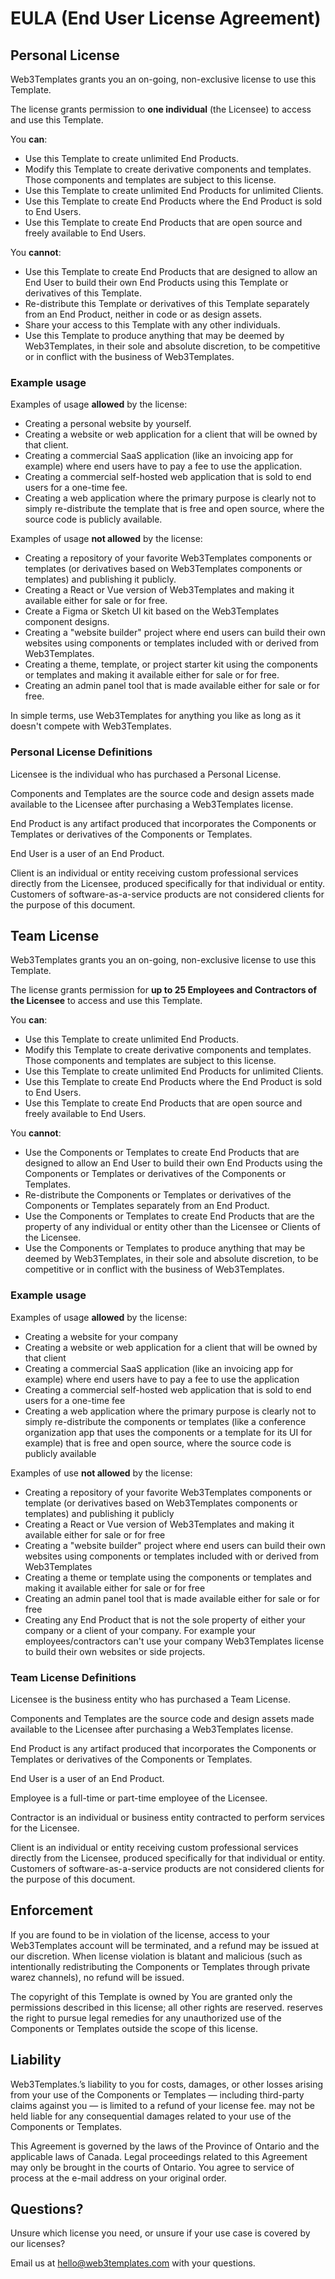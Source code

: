 # EULA (End User License Agreement)

## Personal License

Web3Templates grants you an on-going, non-exclusive license to use this Template.

The license grants permission to **one individual** (the Licensee) to access and use this Template.

You **can**:

- Use this Template to create unlimited End Products.
- Modify this Template to create derivative components and templates. Those components and templates are subject to this license.
- Use this Template to create unlimited End Products for unlimited Clients.
- Use this Template to create End Products where the End Product is sold to End Users.
- Use this Template to create End Products that are open source and freely available to End Users.

You **cannot**:

- Use this Template to create End Products that are designed to allow an End User to build their own End Products using this Template or derivatives of this Template.
- Re-distribute this Template or derivatives of this Template separately from an End Product, neither in code or as design assets.
- Share your access to this Template with any other individuals.
- Use this Template to produce anything that may be deemed by Web3Templates, in their sole and absolute discretion, to be competitive or in conflict with the business of Web3Templates.

### Example usage

Examples of usage **allowed** by the license:

- Creating a personal website by yourself.
- Creating a website or web application for a client that will be owned by that client.
- Creating a commercial SaaS application (like an invoicing app for example) where end users have to pay a fee to use the application.
- Creating a commercial self-hosted web application that is sold to end users for a one-time fee.
- Creating a web application where the primary purpose is clearly not to simply re-distribute the template that is free and open source, where the source code is publicly available.

Examples of usage **not allowed** by the license:

- Creating a repository of your favorite Web3Templates components or templates (or derivatives based on Web3Templates components or templates) and publishing it publicly.
- Creating a React or Vue version of Web3Templates and making it available either for sale or for free.
- Create a Figma or Sketch UI kit based on the Web3Templates component designs.
- Creating a "website builder" project where end users can build their own websites using components or templates included with or derived from Web3Templates.
- Creating a theme, template, or project starter kit using the components or templates and making it available either for sale or for free.
- Creating an admin panel tool that is made available either for sale or for free.

In simple terms, use Web3Templates for anything you like as long as it doesn't compete with Web3Templates.

### Personal License Definitions

Licensee is the individual who has purchased a Personal License.

Components and Templates are the source code and design assets made available to the Licensee after purchasing a Web3Templates license.

End Product is any artifact produced that incorporates the Components or Templates or derivatives of the Components or Templates.

End User is a user of an End Product.

Client is an individual or entity receiving custom professional services directly from the Licensee, produced specifically for that individual or entity. Customers of software-as-a-service products are not considered clients for the purpose of this document.

## Team License

Web3Templates grants you an on-going, non-exclusive license to use this Template.

The license grants permission for **up to 25 Employees and Contractors of the Licensee** to access and use this Template.

You **can**:

- Use this Template to create unlimited End Products.
- Modify this Template to create derivative components and templates. Those components and templates are subject to this license.
- Use this Template to create unlimited End Products for unlimited Clients.
- Use this Template to create End Products where the End Product is sold to End Users.
- Use this Template to create End Products that are open source and freely available to End Users.

You **cannot**:

- Use the Components or Templates to create End Products that are designed to allow an End User to build their own End Products using the Components or Templates or derivatives of the Components or Templates.
- Re-distribute the Components or Templates or derivatives of the Components or Templates separately from an End Product.
- Use the Components or Templates to create End Products that are the property of any individual or entity other than the Licensee or Clients of the Licensee.
- Use the Components or Templates to produce anything that may be deemed by Web3Templates, in their sole and absolute discretion, to be competitive or in conflict with the business of Web3Templates.

### Example usage

Examples of usage **allowed** by the license:

- Creating a website for your company
- Creating a website or web application for a client that will be owned by that client
- Creating a commercial SaaS application (like an invoicing app for example) where end users have to pay a fee to use the application
- Creating a commercial self-hosted web application that is sold to end users for a one-time fee
- Creating a web application where the primary purpose is clearly not to simply re-distribute the components or templates (like a conference organization app that uses the components or a template for its UI for example) that is free and open source, where the source code is publicly available

Examples of use **not allowed** by the license:

- Creating a repository of your favorite Web3Templates components or template (or derivatives based on Web3Templates components or templates) and publishing it publicly
- Creating a React or Vue version of Web3Templates and making it available either for sale or for free
- Creating a "website builder" project where end users can build their own websites using components or templates included with or derived from Web3Templates
- Creating a theme or template using the components or templates and making it available either for sale or for free
- Creating an admin panel tool that is made available either for sale or for free
- Creating any End Product that is not the sole property of either your company or a client of your company. For example your employees/contractors can't use your company Web3Templates license to build their own websites or side projects.

### Team License Definitions

Licensee is the business entity who has purchased a Team License.

Components and Templates are the source code and design assets made available to the Licensee after purchasing a Web3Templates license.

End Product is any artifact produced that incorporates the Components or Templates or derivatives of the Components or Templates.

End User is a user of an End Product.

Employee is a full-time or part-time employee of the Licensee.

Contractor is an individual or business entity contracted to perform services for the Licensee.

Client is an individual or entity receiving custom professional services directly from the Licensee, produced specifically for that individual or entity. Customers of software-as-a-service products are not considered clients for the purpose of this document.

## Enforcement

If you are found to be in violation of the license, access to your Web3Templates account will be terminated, and a refund may be issued at our discretion. When license violation is blatant and malicious (such as intentionally redistributing the Components or Templates through private warez channels), no refund will be issued.

The copyright of this Template is owned by You are granted only the permissions described in this license; all other rights are reserved. reserves the right to pursue legal remedies for any unauthorized use of the Components or Templates outside the scope of this license.

## Liability

Web3Templates.’s liability to you for costs, damages, or other losses arising from your use of the Components or Templates — including third-party claims against you — is limited to a refund of your license fee. may not be held liable for any consequential damages related to your use of the Components or Templates.

This Agreement is governed by the laws of the Province of Ontario and the applicable laws of Canada. Legal proceedings related to this Agreement may only be brought in the courts of Ontario. You agree to service of process at the e-mail address on your original order.

## Questions?

Unsure which license you need, or unsure if your use case is covered by our licenses?

Email us at [hello@web3templates.com](mailto:hello@web3templates.com) with your questions.
